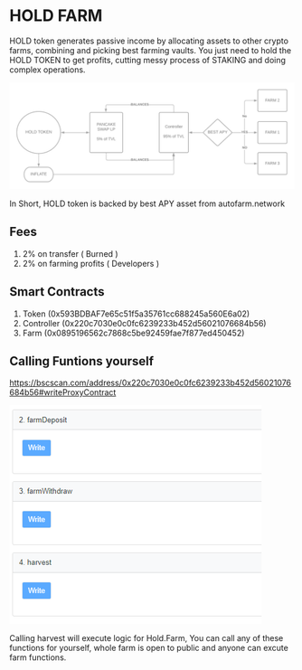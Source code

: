 # HOLD FARM

HOLD token generates passive income by allocating assets to other crypto farms, combining and picking best farming vaults. You just need to hold the HOLD TOKEN to get profits, cutting messy process of STAKING and doing complex operations.

![alt text](1.png "Overview")

In Short, HOLD token is backed by best APY asset from autofarm.network 



## Fees

1. 2% on transfer ( Burned )
2. 2% on farming profits ( Developers )


## Smart Contracts

1. Token (0x593BDBAF7e65c51f5a35761cc688245a560E6a02)
2. Controller (0x220c7030e0c0fc6239233b452d56021076684b56)
3. Farm (0x0895196562c7868c5be92459fae7f877ed450452)


## Calling Funtions yourself

https://bscscan.com/address/0x220c7030e0c0fc6239233b452d56021076684b56#writeProxyContract

![](farm.png "Farm")

Calling harvest will execute logic for Hold.Farm, You can call any of these functions for yourself, whole farm is open to public and anyone can excute farm functions.

